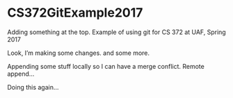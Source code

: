 # CS372GitExample2017
Adding something at the top.
Example of using git for CS 372 at UAF, Spring 2017

Look, I’m making some changes.
and some more.

Appending some stuff locally so I can have a merge conflict.
Remote append...

Doing this again...
